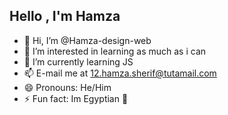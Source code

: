 ## **Hello , I'm Hamza**
- 👋 Hi, I’m @Hamza-design-web
- 👀 I’m interested in learning as much as i can
- 🌱 I’m currently learning JS
- 📫 E-mail me at 12.hamza.sherif@tutamail.com
- 😄 Pronouns: He/Him
- ⚡ Fun fact: Im Egyptian 🦅

<!---
Hamza-design-web/Hamza-design-web is a ✨ special ✨ repository because its `README.md` (this file) appears on your GitHub profile.
You can click the Preview link to take a look at your changes.
--->
